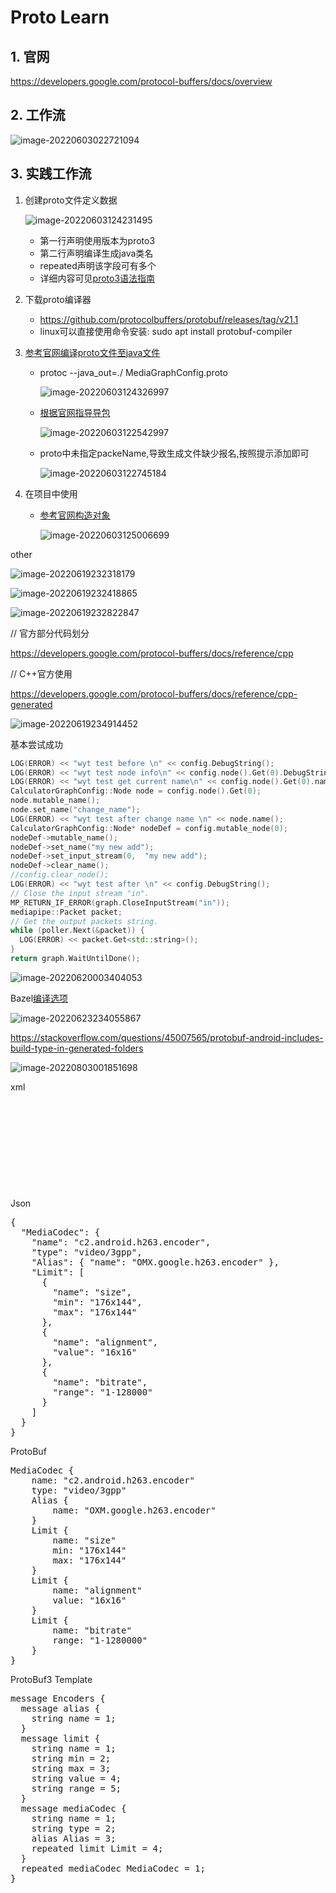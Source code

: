 # Proto Learn

## 1. 官网

https://developers.google.com/protocol-buffers/docs/overview

## 2. 工作流

![image-20220603022721094](protoLearn.assets/image-20220603022721094.png)

## 3. 实践工作流

1. 创建proto文件定义数据

   ![image-20220603124231495](protoLearn.assets/image-20220603124231495.png)

   - 第一行声明使用版本为proto3
   - 第二行声明编译生成java类名
   - repeated声明该字段可有多个
   - 详细内容可见[proto3语法指南](https://developers.google.com/protocol-buffers/docs/proto3)

2. 下载proto编译器

   - https://github.com/protocolbuffers/protobuf/releases/tag/v21.1 
   - linux可以直接使用命令安装: sudo apt  install protobuf-compiler

3. [参考官网编译proto文件至java文件](https://developers.google.com/protocol-buffers/docs/javatutorial#compiling-your-protocol-buffers)

   - protoc --java_out=./ MediaGraphConfig.proto

     ![image-20220603124326997](protoLearn.assets/image-20220603124326997.png)

   - [根据官网指导导包](https://github.com/protocolbuffers/protobuf/tree/main/java)

     ![image-20220603122542997](protoLearn.assets/image-20220603122542997.png)

   - proto中未指定packeName,导致生成文件缺少报名,按照提示添加即可

     ![image-20220603122745184](protoLearn.assets/image-20220603122745184.png)

   

4. 在项目中使用

   - [参考官网构造对象](https://developers.google.com/protocol-buffers/docs/javatutorial#builders)

     ![image-20220603125006699](protoLearn.assets/image-20220603125006699.png)













other

![image-20220619232318179](protoLearn.assets/image-20220619232318179.png)



![image-20220619232418865](protoLearn.assets/image-20220619232418865.png)

![image-20220619232822847](protoLearn.assets/image-20220619232822847.png)





// 官方部分代码划分

https://developers.google.com/protocol-buffers/docs/reference/cpp



// C++官方使用

https://developers.google.com/protocol-buffers/docs/reference/cpp-generated



![image-20220619234914452](protoLearn.assets/image-20220619234914452.png)



基本尝试成功

```c++
LOG(ERROR) << "wyt test before \n" << config.DebugString();
LOG(ERROR) << "wyt test node info\n" << config.node().Get(0).DebugString();
LOG(ERROR) << "wyt test get current name\n" << config.node().Get(0).name();
CalculatorGraphConfig::Node node = config.node().Get(0);
node.mutable_name();
node.set_name("change_name");
LOG(ERROR) << "wyt test after change name \n" << node.name();
CalculatorGraphConfig::Node* nodeDef = config.mutable_node(0);
nodeDef->mutable_name();
nodeDef->set_name("my new add");
nodeDef->set_input_stream(0,  "my new add");
nodeDef->clear_name();
//config.clear_node();
LOG(ERROR) << "wyt test after \n" << config.DebugString();
// Close the input stream "in".
MP_RETURN_IF_ERROR(graph.CloseInputStream("in"));
mediapipe::Packet packet;
// Get the output packets string.
while (poller.Next(&packet)) {
  LOG(ERROR) << packet.Get<std::string>();
}
return graph.WaitUntilDone();
```



![image-20220620003404053](protoLearn.assets/image-20220620003404053.png)



Bazel[编译选项](https://bazel.build/reference/command-line-reference)

![image-20220623234055867](protoLearn.assets/image-20220623234055867.png)



https://stackoverflow.com/questions/45007565/protobuf-android-includes-build-type-in-generated-folders





![image-20220803001851698](protoLearn.assets/image-20220803001851698.png)



xml

<MediaCodec name="c2.android.h263.encoder" type="video/3gpp">

​    <Alias name="OMX.google.h263.encoder" />

​    <!-- profiles and levels:  ProfileBaseline : Level45 -->

​    <Limit name="size" min="176x144" max="176x144" />

​    <Limit name="alignment" value="16x16" />

​    <Limit name="bitrate" range="1-128000" />

</MediaCodec>

Json

<pre>
{
  "MediaCodec": {
    "name": "c2.android.h263.encoder",
    "type": "video/3gpp",
    "Alias": { "name": "OMX.google.h263.encoder" },
    "Limit": [
      {
        "name": "size",
        "min": "176x144",
        "max": "176x144"
      },
      {
        "name": "alignment",
        "value": "16x16"
      },
      {
        "name": "bitrate",
        "range": "1-128000"
      }
    ]
  }
}
</pre>



ProtoBuf

<pre>
MediaCodec {
    name: "c2.android.h263.encoder"
    type: "video/3gpp"
    Alias {
        name: "OXM.google.h263.encoder"
    }
    Limit {
        name: "size"
        min: "176x144"
        max: "176x144"
    }
    Limit {
        name: "alignment"
        value: "16x16"
    }
    Limit {
        name: "bitrate"
        range: "1-1280000"
    }
}
</pre>



ProtoBuf3 Template

<pre>
message Encoders {
  message alias {
    string name = 1;
  }
  message limit {
    string name = 1;
    string min = 2;
    string max = 3;
    string value = 4;
    string range = 5;
  }
  message mediaCodec {
    string name = 1;
    string type = 2;
    alias Alias = 3;
    repeated limit Limit = 4;
  }
  repeated mediaCodec MediaCodec = 1;
}
</pre>

